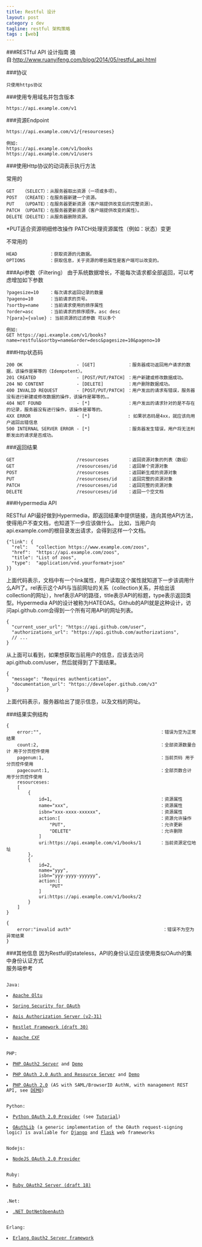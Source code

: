 ```yaml
---
title: Restful 设计
layout: post
category : dev
tagline: restful 架构策略
tags : [web]
---
```


###RESTful API 设计指南
摘自:http://www.ruanyifeng.com/blog/2014/05/restful_api.html

###协议

	只使用https协议

###使用专用域名并包含版本

	https://api.example.com/v1  

###资源Endpoint
	
	https://api.example.com/v1/{resourceses}

	例如:
	https://api.example.com/v1/books
	https://api.example.com/v1/users

###使用Http协议的动词表示执行方法

常用的

	GET   （SELECT）：从服务器取出资源（一项或多项）。
	POST  （CREATE）：在服务器新建一个资源。
	PUT   （UPDATE）：在服务器更新资源（客户端提供改变后的完整资源）。
	PATCH （UPDATE）：在服务器更新资源（客户端提供改变的属性）。
	DELETE（DELETE）：从服务器删除资源。

*PUT适合资源明细修改操作 PATCH处理资源属性（例如：状态）变更

不常用的

	HEAD            ：获取资源的元数据。
	OPTIONS         ：获取信息，关于资源的哪些属性是客户端可以改变的。

###Api参数（Filtering）
由于系统数据增长，不能每次请求都全部返回，可以考虑增加如下参数

	?pagesize=10    ：每次请求返回记录的数量
	?pageno=10      ：当前请求的页号。
	?sortby=name    ：当前请求使用的排序属性
	?order=asc      ：当前请求的排序顺序。asc desc
	?{para}={value} : 当前资源的过滤参数 可以多个

	例如:
	GET https://api.example.com/v1/books?name=restful&sortby=name&order=desc&pagesize=10&pageno=10 

###Http状态码

	200 OK                    - [GET]            ：服务器成功返回用户请求的数据，该操作是幂等的（Idempotent）。
	201 CREATED               - [POST/PUT/PATCH] ：用户新建或修改数据成功。
	204 NO CONTENT            - [DELETE]         ：用户删除数据成功。
	400 INVALID REQUEST       - [POST/PUT/PATCH] ：用户发出的请求有错误，服务器没有进行新建或修改数据的操作，该操作是幂等的。。
	404 NOT FOUND             - [*]              ：用户发出的请求针对的是不存在的记录，服务器没有进行操作，该操作是幂等的。
	4XX ERROR                 - [*]              : 如果状态码是4xx，就应该向用户返回出错信息
	500 INTERNAL SERVER ERROR - [*]              ：服务器发生错误，用户将无法判断发出的请求是否成功。

###返回结果

	GET                       /resourceses       ：返回资源对象的列表（数组）
	GET                       /resourceses/id    ：返回单个资源对象
	POST                      /resourceses       ：返回新生成的资源对象
	PUT                       /resourceses/id    ：返回完整的资源对象
	PATCH                     /resourceses/id    ：返回完整的资源对象
	DELETE                    /resourceses/id    ：返回一个空文档

###Hypermedia API

RESTful API最好做到Hypermedia，即返回结果中提供链接，连向其他API方法，使得用户不查文档，也知道下一步应该做什么。
比如，当用户向api.example.com的根目录发出请求，会得到这样一个文档。


	{"link": {
	  "rel":   "collection https://www.example.com/zoos",
	  "href":  "https://api.example.com/zoos",
	  "title": "List of zoos",
	  "type":  "application/vnd.yourformat+json"
	}}


上面代码表示，文档中有一个link属性，用户读取这个属性就知道下一步该调用什么API了。rel表示这个API与当前网址的关系（collection关系，并给出该collection的网址），href表示API的路径，title表示API的标题，type表示返回类型。Hypermedia API的设计被称为HATEOAS。Github的API就是这种设计，访问api.github.com会得到一个所有可用API的网址列表。


	{
	  "current_user_url": "https://api.github.com/user",
	  "authorizations_url": "https://api.github.com/authorizations",
	  // ...
	}


从上面可以看到，如果想获取当前用户的信息，应该去访问api.github.com/user，然后就得到了下面结果。


	{
	  "message": "Requires authentication",
	  "documentation_url": "https://developer.github.com/v3"
	}


上面代码表示，服务器给出了提示信息，以及文档的网址。


###结果实例结构
	
	{
        error:"",                                            ：错误为空为正常结果
        count:2,                                             ：全部资源数量合计 用于分页控件使用
        pagenum:1,                                           ：当前页码 用于分页控件使用
        pagecount:1,                                         ：全部页数合计 用于分页控件使用
        resourceses:                                         
        [
            {
                id=1,                                        ：资源属性
                name="xxx",                                  ：资源属性
                isbn="xxx-xxxx-xxxxxx",                      ：资源属性
                action:[                                     ：资源允许操作
                    "PUT",                                   ：允许更新
                    "DELETE"                                 ：允许删除
                ]
                uri:https://api.example.com/v1/books/1       ：当前资源定位地址
            },
            {
                id=2,
                name="yyy",
                isbn="yyy-yyyy-yyyyyy",
                action:[
                    "PUT"
                ]
                uri:https://api.example.com/v1/books/2
            }
        ]
    }

    {
        error:"invalid auth"                                  ：错误不为空为异常结果
    }

###其他信息
因为Restful的stateless，API的身份认证应该使用类似OAuth的集中身份认证方式
<br/>
服务端参考 
<pre><code>
Java:

<li><a href="http://oltu.apache.org/">Apache Oltu</a>

<li><a href="http://static.springsource.org/spring-security/oauth/">Spring Security for OAuth</a>

<li><a href="https://github.com/OpenConextApps/apis">Apis Authorization Server (v2-31)</a>

<li><a href="http://www.restlet.org/">Restlet Framework (draft 30)</a>

<li><a href="http://cxf.apache.org/">Apache CXF</a>
</li>

PHP:

<li><a href="https://github.com/bshaffer/oauth2-server-php">PHP OAuth2 Server</a> and <a href="https://github.com/bshaffer/oauth2-demo-php">Demo</a></li>
<li><a href="https://github.com/thephpleague/oauth2-server">PHP OAuth 2.0 Auth and Resource Server</a> and <a href="https://github.com/lncd/oauth2-example-auth-server">Demo</a></li>
<li><a href="https://github.com/fkooman/php-oauth">PHP OAuth 2.0</a> (AS with SAML/BrowserID AuthN, with management REST API, see <a href="https://frko.surfnetlabs.nl/workshop/">DEMO</a>)</li>

Python:

<li><a href="https://github.com/StartTheShift/pyoauth2">Python OAuth 2.0 Provider</a> (see <a href="http://tech.shift.com/post/39516330935/implementing-a-python-oauth-2-0-provider-part-1">Tutorial</a>)</li>
<li><a href="https://github.com/idan/oauthlib">OAuthLib</a> (a generic implementation of the OAuth request-signing logic) is avaliable for <a href="https://github.com/evonove/django-oauth-toolkit">Django</a> and <a href="https://github.com/lepture/flask-oauthlib">Flask</a> web frameworks</li>

Nodejs:

<li><a href="https://github.com/t1msh/node-oauth20-provider">NodeJS OAuth 2.0 Provider</a></li>

Ruby:

<li><a href="https://github.com/nov/rack-oauth2">Ruby OAuth2 Server (draft 18)</a></li>

.Net:

<li><a href="http://www.dotnetopenauth.net/">.NET DotNetOpenAuth</a></li>

Erlang:

<li><a href="https://github.com/kivra/oauth2">Erlang Oauth2 Server framework</a></li>
</code></pre>